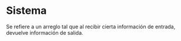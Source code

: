 # Sistema

Se refiere a un arreglo tal que al recibir cierta información de entrada, devuelve información de salida.
